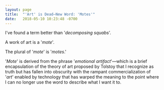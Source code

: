 ```yaml
---
layout: page
title:  "'Art' is Dead—New Word: 'Motes'"
date:   2018-05-10 10:23:48 -0700
---
```


I've found a term better than '_decomposing squabs_'.

A work of art is a '_mote_'. 

The plural of '_mote_' is '_motes_.'

'_Mote_' is derived from the phrase '_emotional artifact_'—which is a brief encapsulation of the theory of art proposed by Tolstoy that I recognize as truth but has fallen into obscurity with the rampant commercialization of '_art_' enabled by technology that has warped the meaning to the point where I can no longer use the word to describe what I want it to.